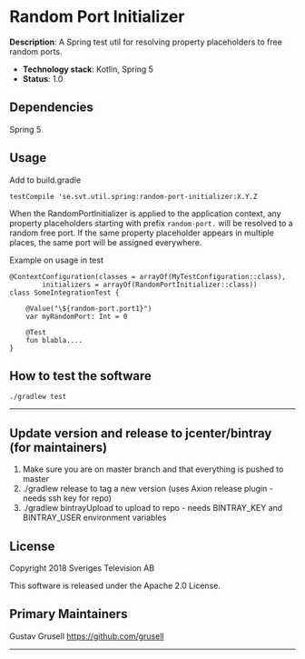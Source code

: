 # Random Port Initializer

**Description**:  A Spring test util for resolving property placeholders to free random ports.

  - **Technology stack**: Kotlin, Spring 5
  - **Status**:  1.0
  
## Dependencies

Spring 5

## Usage

Add to build.gradle
```
testCompile 'se.svt.util.spring:random-port-initializer:X.Y.Z
```

When the RandomPortInitializer is applied to the application context, any property placeholders
starting with prefix ```random-port.``` will be resolved to a random free port. If the same
property placeholder appears in multiple places, the same port will be assigned everywhere.

Example on usage in test
```
@ContextConfiguration(classes = arrayOf(MyTestConfiguration::class),
        initializers = arrayOf(RandomPortInitializer::class))
class SomeIntegrationTest {

    @Value("\${random-port.port1}")
    var myRandomPort: Int = 0

    @Test
    fun blabla....
}
```


## How to test the software

```./gradlew test```

----

## Update version and release to jcenter/bintray (for maintainers)

1. Make sure you are on master branch and that everything is pushed to master
2. ./gradlew release to tag a new version (uses Axion release plugin - needs ssh key for repo)
3.  ./gradlew bintrayUpload to upload to repo - needs BINTRAY_KEY and BINTRAY_USER environment variables



## License

Copyright 2018 Sveriges Television AB

This software is released under the Apache 2.0 License.

## Primary Maintainers

Gustav Grusell https://github.com/grusell

----

